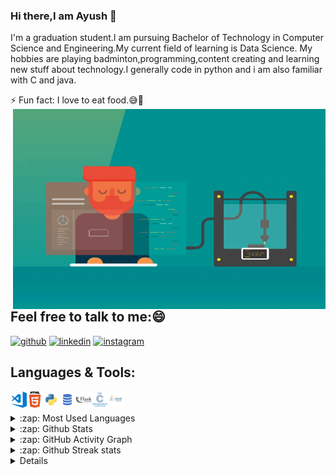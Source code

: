 ### Hi there,I am Ayush 👋

I'm a graduation student.I am pursuing Bachelor of Technology in Computer Science and Engineering.My current field of learning is Data Science.
My hobbies are playing badminton,programming,content creating and learning new stuff about technology.I generally code in python and i am also familiar with C and java.

⚡ Fun fact: I love to eat food.😅🤭
 <img align="right" alt="GIF" src="coder.gif" width="500" height="320" />
 
 ## Feel free to talk to me:😄
[<img src='https://cdn.jsdelivr.net/npm/simple-icons@3.0.1/icons/github.svg' alt='github' height='40'>](https://github.com/ayush-1306)  [<img src='https://cdn.jsdelivr.net/npm/simple-icons@3.0.1/icons/linkedin.svg' alt='linkedin' height='40'>](https://www.linkedin.com/in/https://www.linkedin.com/in/ayush-sharma-9a23911bb/)  [<img src='https://cdn.jsdelivr.net/npm/simple-icons@3.0.1/icons/instagram.svg' alt='instagram' height='40'>](https://www.instagram.com/https://instagram.com/ayush13_06?igshid=1l4q32jjg3fxr/)  

## Languages & Tools:
<img align="left" alt="Visual Studio Code" width="26px" src="https://raw.githubusercontent.com/github/explore/80688e429a7d4ef2fca1e82350fe8e3517d3494d/topics/visual-studio-code/visual-studio-code.png" />
<img align="left" alt="HTML5" width="26px" src="https://raw.githubusercontent.com/github/explore/80688e429a7d4ef2fca1e82350fe8e3517d3494d/topics/html/html.png" />
<img align="left" alt="python" width="26px" src="https://raw.githubusercontent.com/github/explore/80688e429a7d4ef2fca1e82350fe8e3517d3494d/topics/python/python.png" />
<img align="left" alt="SQL" width="26px" src="https://raw.githubusercontent.com/github/explore/80688e429a7d4ef2fca1e82350fe8e3517d3494d/topics/sql/sql.png" />
<img align="left" alt="flask" width="26px" src="https://raw.githubusercontent.com/github/explore/80688e429a7d4ef2fca1e82350fe8e3517d3494d/topics/flask/flask.png" />
<img align="left" alt="C" width="26px" src="https://raw.githubusercontent.com/github/explore/80688e429a7d4ef2fca1e82350fe8e3517d3494d/topics/c/c.png" />
<img align="left" alt="Java" width="26px" src="https://raw.githubusercontent.com/github/explore/80688e429a7d4ef2fca1e82350fe8e3517d3494d/topics/java/java.png" />


<br />
<br />


<details>
  <summary>:zap: Most Used Languages</summary>

[![Top Langs](https://github-readme-stats.vercel.app/api/top-langs/?username=ayush-1306)](https://github.com/anuraghazra/github-readme-stats)

</details>

<details>
  <summary>:zap: Github Stats</summary>
 <img align="left" alt="Ayush's Activity graph" src="https://github-readme-stats.vercel.app/api?username=ayush-1306&show_icons=true" />
</details>

<details>
 <summary>:zap: GitHub Activity Graph</summary>
 <img align="left" alt="Ayush's Activity graph" src="https://activity-graph.herokuapp.com/graph?username=ayush-1306" />
</details>

<details>
 <summary>:zap: Github Streak stats</summary>
 <img align="left" alt="Ayush's Github Streak" src="https://github-readme-streak-stats.herokuapp.com/?user=ayush-1306" />
</details>

<details>
 <summary:zap: Profile views</summary>
 <img align="left" alt="Ayush's Profile Views" src="https://gpvc.arturio.dev/ayush-1306" />
</details>

